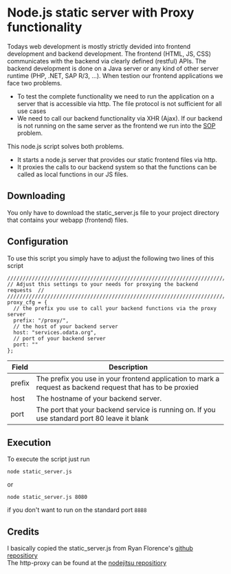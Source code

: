 # Node.js static server with Proxy functionality
Todays web development is mostly strictly devided into frontend development and
backend development. The frontend (HTML, JS, CSS) communicates with the backend
via clearly defined (restful) APIs. The backend development is done on a Java server
or any kind of other server runtime (PHP, .NET, SAP R/3, ...).
When testion our frontend applications we face two problems.
* To test the complete functionality we need to run the application on a server
that is accessible via http. The file protocol is not sufficient for all use cases
* We need to call our backend functionality via XHR (Ajax). If our
backend is not running on the same server as the frontend we run into the [SOP](https://en.wikipedia.org/wiki/Same-origin_policy)
problem.

This node.js script solves both problems.
* It starts a node.js server that provides our static frontend files via http.
* It proxies the calls to our backend system so that the functions can be called
as local functions in our JS files.

## Downloading
You only have to download the static_server.js file to your project directory that contains your webapp (frontend) files.

## Configuration
To use this script you simply have to adjust the following two lines of this script
```
///////////////////////////////////////////////////////////////////////////
// Adjust this settings to your needs for proxying the backend requests  //
///////////////////////////////////////////////////////////////////////////
proxy_cfg = {
  // the prefix you use to call your backend functions via the proxy server
  prefix: "/proxy/",
  // the host of your backend server
  host: "services.odata.org",
  // port of your backend server
  port: ""  
};
```
Field | Description
----- | -----------
prefix | The prefix you use in your frontend application to mark a request as backend request that has to be proxied
host | The hostname of your backend server.
port | The port that your backend service is running on. If you use standard port 80 leave it blank    

## Execution
To execute the script just run

    node static_server.js

or

    node static_server.js 8080
if you don't want to run on the standard port `8888`

## Credits
I basically copied the static_server.js from Ryan Florence's [github repositiory](https://gist.github.com/ryanflorence/701407)  
The http-proxy can be found at the [nodejitsu repositiory](https://github.com/nodejitsu/node-http-proxy)
